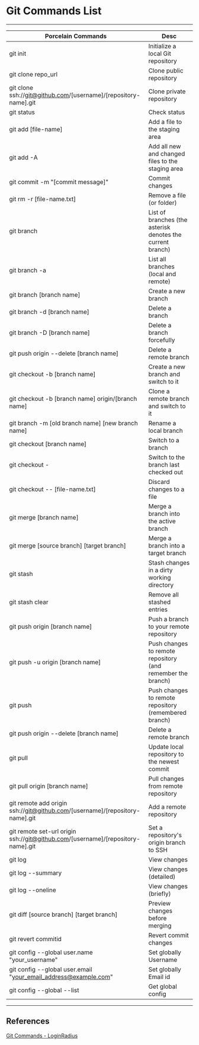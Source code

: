 
# Git Commands List
---

| Porcelain Commands                            | Desc                                                                  |
|-----------------------------------------------|-----------------------------------------------------------------------|
| git init                                      | Initialize a local Git repository                                     |
| git clone repo_url                            | Clone public repository                                               |
| git clone ssh://git@github.com/[username]/[repository-name].git | Clone private repository                            |
| git status                                    | Check status                                                          |
| git add [file-name]                           | Add a file to the staging area                                        |
| git add -A                                    | Add all new and changed files to the staging area                     |
| git commit -m "[commit message]"              | Commit changes                                                        |
| git rm -r [file-name.txt]                     | Remove a file (or folder)                                             |
| git branch                                    | List of branches (the asterisk denotes the current branch)            |
| git branch -a                                 | List all branches (local and remote)                                  |
| git branch [branch name]                      | Create a new branch                                                   |
| git branch -d [branch name]                   | Delete a branch                                                       |
| git branch -D [branch name]                   | Delete a branch forcefully                                            |
| git push origin --delete [branch name]        | Delete a remote branch                                                |
| git checkout -b [branch name]                 | Create a new branch and switch to it                                  |
| git checkout -b [branch name] origin/[branch name] | Clone a remote branch and switch to it                           |
| git branch -m [old branch name] [new branch name] | Rename a local branch                                             |
| git checkout [branch name]                    | Switch to a branch                                                    |
| git checkout -                                | Switch to the branch last checked out                                 |
| git checkout -- [file-name.txt]               | Discard changes to a file                                             |
| git merge [branch name]                       | Merge a branch into the active branch                                 |
| git merge [source branch] [target branch]     | Merge a branch into a target branch                                   |
| git stash                                     | Stash changes in a dirty working directory                            |
| git stash clear                               | Remove all stashed entries                                            |
| git push origin [branch name]                 | Push a branch to your remote repository                               |
| git push -u origin [branch name]              | Push changes to remote repository (and remember the branch)           |
| git push                                      | Push changes to remote repository (remembered branch)                 |
| git push origin --delete [branch name]        | Delete a remote branch                                                |
| git pull                                      | Update local repository to the newest commit                          |
| git pull origin [branch name]                 | Pull changes from remote repository                                   |
| git remote add origin ssh://git@github.com/[username]/[repository-name].git | Add a remote repository                 |
| git remote set-url origin ssh://git@github.com/[username]/[repository-name].git | Set a repository's origin branch to SSH |
| git log                                       | View changes                                                          |
| git log --summary                             | View changes (detailed)                                               |
| git log --oneline                             | View changes (briefly)                                                |
| git diff [source branch] [target branch]      | Preview changes before merging                                        |
| git revert commitid                           | Revert commit changes                                                 |
| git config --global user.name "your_username" | Set globally Username                                                 |
| git config --global user.email "your_email_address@example.com" | Set globally Email id                               |
| git config --global --list                    | Get global config                                                     |

---
## References

[Git Commands - LoginRadius](https://www.loginradius.com/blog/engineering/git-commands)
